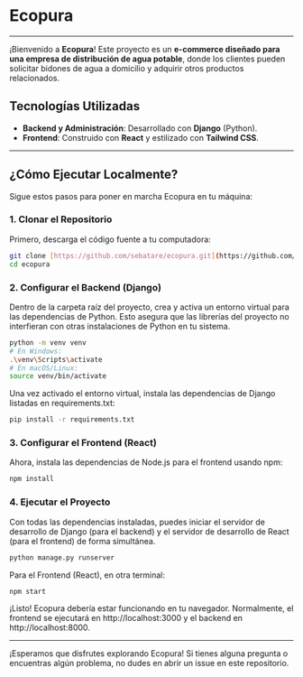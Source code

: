 # Ecopura

---

¡Bienvenido a **Ecopura**! Este proyecto es un **e-commerce diseñado para una empresa de distribución de agua potable**, donde los clientes pueden solicitar bidones de agua a domicilio y adquirir otros productos relacionados.

## Tecnologías Utilizadas

* **Backend y Administración**: Desarrollado con **Django** (Python).
* **Frontend**: Construido con **React** y estilizado con **Tailwind CSS**.

---

## ¿Cómo Ejecutar Localmente?

Sigue estos pasos para poner en marcha Ecopura en tu máquina:

### 1. Clonar el Repositorio

Primero, descarga el código fuente a tu computadora:

```bash
git clone [https://github.com/sebatare/ecopura.git](https://github.com/sebatare/ecopura.git) 
cd ecopura
```

### 2. Configurar el Backend (Django)

Dentro de la carpeta raíz del proyecto, crea y activa un entorno virtual para las dependencias de Python. Esto asegura que las librerías del proyecto no interfieran con otras instalaciones de Python en tu sistema.

```bash
python -m venv venv
# En Windows:
.\venv\Scripts\activate
# En macOS/Linux:
source venv/bin/activate
```

Una vez activado el entorno virtual, instala las dependencias de Django listadas en requirements.txt:

```bash
pip install -r requirements.txt
```

### 3. Configurar el Frontend (React)

Ahora, instala las dependencias de Node.js para el frontend usando npm:

```bash
npm install
```

### 4. Ejecutar el Proyecto

Con todas las dependencias instaladas, puedes iniciar el servidor de desarrollo de Django (para el backend) y el servidor de desarrollo de React (para el frontend) de forma simultánea.

```bash
python manage.py runserver
```

Para el Frontend (React), en otra terminal:

```bash
npm start
```

¡Listo! Ecopura debería estar funcionando en tu navegador. Normalmente, el frontend se ejecutará en http://localhost:3000 y el backend en http://localhost:8000.

---

¡Esperamos que disfrutes explorando Ecopura! Si tienes alguna pregunta o encuentras algún problema, no dudes en abrir un issue en este repositorio.
